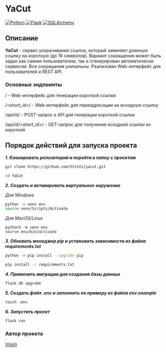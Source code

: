 # YaCut
[![Python](https://img.shields.io/badge/-Python-464646?style=flat&logo=Python&logoColor=56C0C0&color=008080)](https://www.python.org/)
[![Flask](https://img.shields.io/badge/-Flask-464646?style=flat&logo=Flask&logoColor=white&color=000000)](https://flask.palletsprojects.com/)
[![SQLAlchemy](https://img.shields.io/badge/-SQLAlchemy-464646?style=flat&logo=SQLAlchemy&logoColor=red&color=800000)](https://www.sqlalchemy.org/)

## Описание
**YaCut** - cервис укорачивания ссылок, который заменяет длинную ссылку на короткую (до 16 символов).
Вариант сокращения может быть задан как самим пользователем, так и сгенерирован автоматически сервисом.
Все сокращения уникальны. Реализован Web-интерфейс для пользователей и REST API.

### Основные эндпоинты
/ - Web-интерфейс для генерации короткой ссылки

/<short_id>/ - Web-интерфейс для переадресации на исходную ссылку

/api/id/ - POST-запрос к API для генерации короткой ссылки

/api/id/<short_id>/ - GET-запрос для получения исходной ссылки из короткой


## Порядок действий для запуска проекта

***1. Клонировать репозиторий и перейти в папку c проектом***

```bash
git clone https://github.com/VitsVi/yacut.git
```

```bash
cd YaCut
```

***2. Cоздать и активировать виртуальное окружение***

*Для Windows*
```bash
python -m venv env
source venv/Scripts/Activate
```
*Для MacOS/Linux*
```shell
python3 -m venv env
source env/bin/activate
```

***3. Обновить менеджер pip и установить зависимости из файла requirements.txt***

```bash
python -m pip install --upgrade pip
```

```bash
pip install -r requirements.txt
```

***4. Применить миграции для создания базы данных***

```bash
flask db upgrade
```

***5. Создать файл .env и заполнить по примеру из файла env.example***

```bash
touch .env
```

***6. Запустить проект***
```bash
flask run
```

### Автор проекта

[VitsVi](https://github.com/VitsVi)
